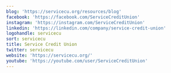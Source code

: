 ```yaml
---
blog: 'https://servicecu.org/resources/blog'
facebook: 'https://facebook.com/ServiceCreditUnion'
instagram: 'https://instagram.com/ServiceCreditUnion'
linkedin: 'https://linkedin.com/company/service-credit-union'
logohandle: servicecu
sort: servicecu
title: Service Credit Union
twitter: servicecu
website: 'https://servicecu.org/'
youtube: 'https://youtube.com/user/ServiceCreditUnion'
---
```


